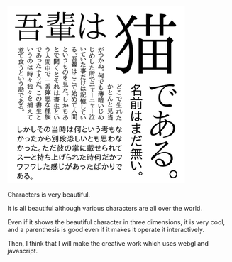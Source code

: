 ![Example Image](../project_images/ipa_2.gif "Example Image")

Characters is very beautiful. 

It is all beautiful although various characters are all over the world. 

Even if it shows the beautiful character in three dimensions, it is very cool, and a parenthesis is good even if it makes it operate it interactively. 


Then, I think that I will make the creative work which uses webgl and javascript. 
